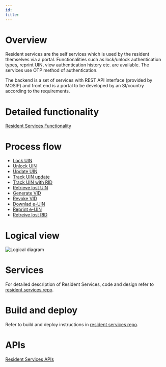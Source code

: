 ```yaml
---
id: 
title: 
---
```

# Overview
Resident services are the self services which is used by the resident themselves via a portal.  Functionalities  such as lock/unlock authentication types, reprint UIN, view authentication history etc. are available. The services use OTP method of authentication. 

The backend is a set of services with REST API interface (provided by MOSIP) and front end is a portal to be developed by an SI/country according to the requirements. 

# Detailed functionality
[Resident Services Functionality](Resident-Services-Functionality.md)

# Process flow
* [Lock UIN](_images/resident_services/resident_services_lock_uin_flow.jpg)
* [Unlock UIN](_images/resident_services/resident_services_unlock_uin_flow.jpg)
* [Update UIN](_images/resident_services/resident_services_initiate_uin_update_flow.jpg)
* [Track UIN update](_images/resident_services/resident_services_track_uin_update_flow.jpg)
* [Track UIN with RID](_images/resident_services/resident_services_track_uin_with_rid_flow.jpg)
* [Retrieve lost UIN](_images/resident_services/resident_services_retrieve_lost_uin_flow.jpg)
* [Generate VID](_images/resident_services/resident_services_generate_vid_flow.jpg)
* [Revoke VID](_images/resident_services/resident_services_revoke_vid_flow.jpg)
* [Downlad e-UIN](_images/resident_services/resident_services_download_euin_flow.jpg)
* [Reprint e-UIN](_images/resident_services/resident_services_reprint_euin_flow.jpg)
* [Retreive lost RID](_images/resident_services/resident_services_retrieve_lost_rid_flow.jpg)

# Logical view

![Logical diagram](_images/resident_services/resident_services_logical_diagram.jpg)

# Services
For detailed description of Resident Services, code and design refer to [resident services repo](https://github.com/mosip/resident-services). 

# Build and deploy
Refer to build and deploy instructions in [resident services repo](https://github.com/mosip/resident-services). 

# APIs
[Resident Services APIs](Resident-Service-APIs.md)
